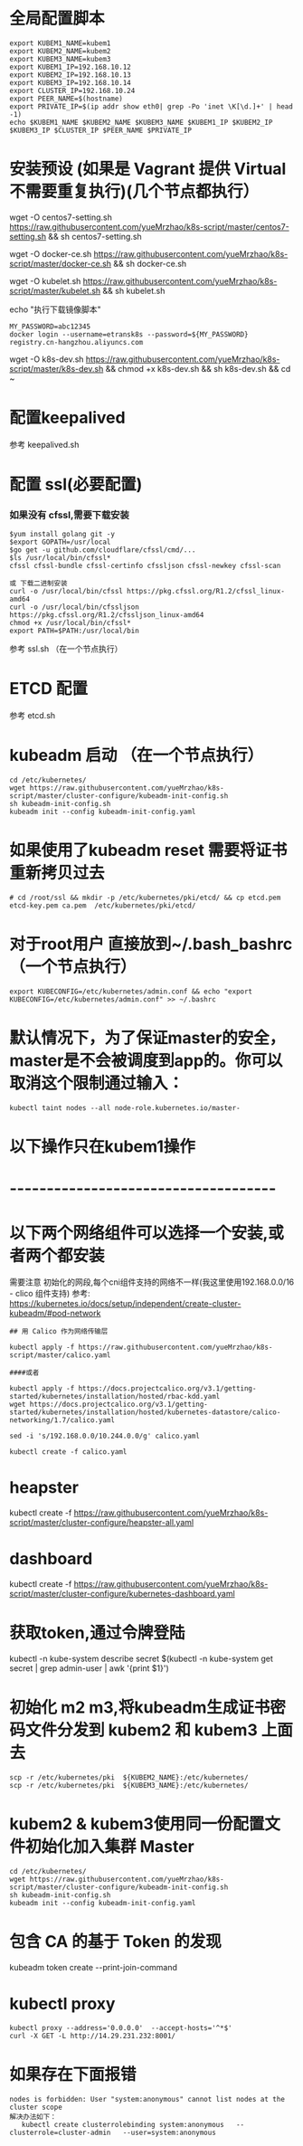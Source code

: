 # 全局配置脚本
```
export KUBEM1_NAME=kubem1
export KUBEM2_NAME=kubem2
export KUBEM3_NAME=kubem3
export KUBEM1_IP=192.168.10.12
export KUBEM2_IP=192.168.10.13
export KUBEM3_IP=192.168.10.14
export CLUSTER_IP=192.168.10.24
export PEER_NAME=$(hostname)
export PRIVATE_IP=$(ip addr show eth0| grep -Po 'inet \K[\d.]+' | head -1)
echo $KUBEM1_NAME $KUBEM2_NAME $KUBEM3_NAME $KUBEM1_IP $KUBEM2_IP $KUBEM3_IP $CLUSTER_IP $PEER_NAME $PRIVATE_IP
```

# 安装预设 (如果是 Vagrant 提供 Virtual 不需要重复执行)(几个节点都执行）

wget -O centos7-setting.sh https://raw.githubusercontent.com/yueMrzhao/k8s-script/master/centos7-setting.sh && sh centos7-setting.sh

wget -O docker-ce.sh https://raw.githubusercontent.com/yueMrzhao/k8s-script/master/docker-ce.sh && sh docker-ce.sh

wget -O kubelet.sh https://raw.githubusercontent.com/yueMrzhao/k8s-script/master/kubelet.sh && sh kubelet.sh

echo "执行下载镜像脚本"
```
MY_PASSWORD=abc12345
docker login --username=etransk8s --password=${MY_PASSWORD} registry.cn-hangzhou.aliyuncs.com
```
wget -O k8s-dev.sh https://raw.githubusercontent.com/yueMrzhao/k8s-script/master/k8s-dev.sh && chmod +x k8s-dev.sh && sh k8s-dev.sh && cd ~



# 配置keepalived 
参考 keepalived.sh

# 配置 ssl(必要配置)

### 如果没有 cfssl,需要下载安装
```
$yum install golang git -y
$export GOPATH=/usr/local
$go get -u github.com/cloudflare/cfssl/cmd/...
$ls /usr/local/bin/cfssl*
cfssl cfssl-bundle cfssl-certinfo cfssljson cfssl-newkey cfssl-scan

或 下载二进制安装
curl -o /usr/local/bin/cfssl https://pkg.cfssl.org/R1.2/cfssl_linux-amd64
curl -o /usr/local/bin/cfssljson https://pkg.cfssl.org/R1.2/cfssljson_linux-amd64
chmod +x /usr/local/bin/cfssl*
export PATH=$PATH:/usr/local/bin
```

参考 ssl.sh （在一个节点执行）

# ETCD 配置
参考 etcd.sh

# kubeadm 启动 （在一个节点执行）
```
cd /etc/kubernetes/
wget https://raw.githubusercontent.com/yueMrzhao/k8s-script/master/cluster-configure/kubeadm-init-config.sh
sh kubeadm-init-config.sh
kubeadm init --config kubeadm-init-config.yaml
```

# 如果使用了kubeadm reset 需要将证书重新拷贝过去
```
# cd /root/ssl && mkdir -p /etc/kubernetes/pki/etcd/ && cp etcd.pem etcd-key.pem ca.pem  /etc/kubernetes/pki/etcd/
```

# 对于root用户 直接放到~/.bash_bashrc （一个节点执行）
```
export KUBECONFIG=/etc/kubernetes/admin.conf && echo "export KUBECONFIG=/etc/kubernetes/admin.conf" >> ~/.bashrc
```

# 默认情况下，为了保证master的安全，master是不会被调度到app的。你可以取消这个限制通过输入：
```
kubectl taint nodes --all node-role.kubernetes.io/master-
```

# 以下操作只在kubem1操作
# ------------------------------------
# 以下两个网络组件可以选择一个安装,或者两个都安装
需要注意 初始化的网段,每个cni组件支持的网络不一样(我这里使用192.168.0.0/16 - clico 组件支持)
参考: https://kubernetes.io/docs/setup/independent/create-cluster-kubeadm/#pod-network
```
## 用 Calico 作为网络传输层

kubectl apply -f https://raw.githubusercontent.com/yueMrzhao/k8s-script/master/calico.yaml

####或者

kubectl apply -f https://docs.projectcalico.org/v3.1/getting-started/kubernetes/installation/hosted/rbac-kdd.yaml
wget https://docs.projectcalico.org/v3.1/getting-started/kubernetes/installation/hosted/kubernetes-datastore/calico-networking/1.7/calico.yaml

sed -i 's/192.168.0.0/10.244.0.0/g' calico.yaml

kubectl create -f calico.yaml
```

# heapster
kubectl create -f https://raw.githubusercontent.com/yueMrzhao/k8s-script/master/cluster-configure/heapster-all.yaml

# dashboard
kubectl create -f https://raw.githubusercontent.com/yueMrzhao/k8s-script/master/cluster-configure/kubernetes-dashboard.yaml

# 获取token,通过令牌登陆
kubectl -n kube-system describe secret $(kubectl -n kube-system get secret | grep admin-user | awk '{print $1}')




# 初始化 m2 m3,将kubeadm生成证书密码文件分发到 kubem2 和 kubem3 上面去

``` 
scp -r /etc/kubernetes/pki  ${KUBEM2_NAME}:/etc/kubernetes/
scp -r /etc/kubernetes/pki  ${KUBEM3_NAME}:/etc/kubernetes/
```

# kubem2 & kubem3使用同一份配置文件初始化加入集群 Master
```
cd /etc/kubernetes/
wget https://raw.githubusercontent.com/yueMrzhao/k8s-script/master/cluster-configure/kubeadm-init-config.sh
sh kubeadm-init-config.sh
kubeadm init --config kubeadm-init-config.yaml
```


# 包含 CA 的基于 Token 的发现
kubeadm token create --print-join-command

# kubectl proxy
```
kubectl proxy --address='0.0.0.0'  --accept-hosts='^*$'
curl -X GET -L http://14.29.231.232:8001/
```

# 如果存在下面报错
```
nodes is forbidden: User "system:anonymous" cannot list nodes at the cluster scope
解决办法如下：
   kubectl create clusterrolebinding system:anonymous   --clusterrole=cluster-admin   --user=system:anonymous
```
